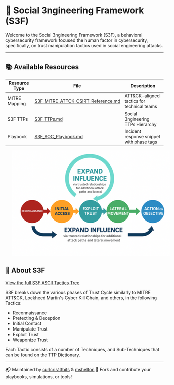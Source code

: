 # 🧠 Social 3ngineering Framework (S3F)

Welcome to the Social 3ngineering Framework (S3F), a behavioral cybersecurity framework focused the human factor in cybersecurity, specifically, on trust manipulation tactics used in social engineering attacks.

---

## 📚 Available Resources

| Resource Type | File | Description |
|---------------|------|-------------|
| MITRE Mapping | [S3F_MITRE_ATTCK_CSIRT_Reference.md](S3F_MITRE_ATTCK_CSIRT_Reference.md) | ATT&CK-aligned tactics for technical teams |
| S3F TTPs| [S3F_TTPs.md](S3F_TTPs.md) | Social 3ngineering TTPs Hierarchy |
| Playbook | [S3F_SOC_Playbook.md](S3F_SOC_Playbook.md) | Incident response snippet with phase tags |

<img src="S3F%20Overlay%20Visual.png" style="margin-left:20px;" width="700">


## 🧠 About S3F

[View the full S3F ASCII Tactics Tree](ASCII_S3F)

S3F breaks down the various phases of Trust Cycle similarly to MITRE ATT&CK, Lockheed Martin's Cyber Kill Chain, and others, in the following Tactics:
- Reconnaissance
- Pretexting & Deception
- Initial Contact
- Manipulate Trust
- Exploit Trust
- Weaponize Trust

Each Tactic consists of a number of Techniques, and Sub-Techniques that can be found on the TTP Dictionary.

---

📬 Maintained by [curlcris13bits](https://github.com/curlycris13bits) & [mshelton](https://github.com/mshelton)
🔗 Fork and contribute your playbooks, simulations, or tools!
